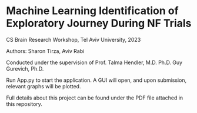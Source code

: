 # Machine Learning Identification of Exploratory Journey During NF Trials

CS Brain Research Workshop, Tel Aviv University, 2023

Authors: Sharon Tirza, Aviv Rabi

Conducted under the supervision of
Prof. Talma Hendler, M.D. Ph.D.
Guy Gurevich, Ph.D.

Run App.py to start the application. A GUI will open, and upon submission, relevant graphs will be plotted.

Full details about this project can be found under the PDF file attached in this repository.
